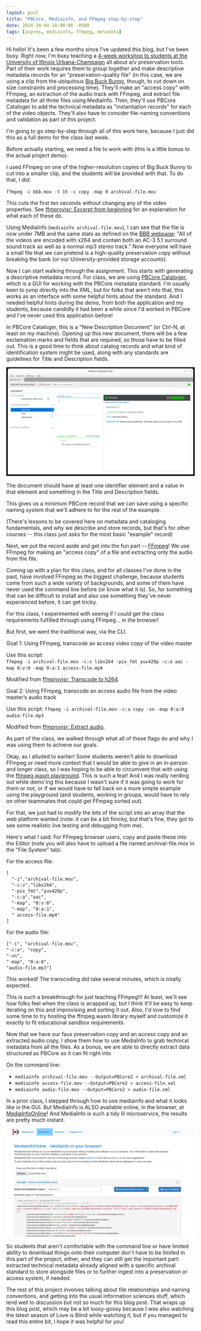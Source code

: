 ```yaml
---
layout: post
title: "PBCore, Mediainfo, and FFmpeg step-by-step"
date: 2024-10-04 18:00:00 -0500
tags: [avpres, mediainfo, ffmpeg, metadata]
---
```


Hi hello! It's been a few months since I've updated this blog, but I've been busy. Right now, I'm busy teaching a [4-week workshop to students at the University of Illinois Urbana-Champaign](https://docs.google.com/document/d/1xFCU7tO8n1M3W4PoJpuF1NWSI1jSKEAYBwWCCvkIr_c/edit) all about a/v preservation tools. Part of their work requires them to group together and make descriptive metadata records for an "preservation-quality file" (in this case, we are using a clip from the ubiquitous [Big Buck Bunny](https://en.wikipedia.org/wiki/Big_Buck_Bunny), though, to cut down on size constraints and processing time). They'll make an "access copy" with FFmpeg, an extraction of the audio track with FFmpeg, and extract file metadata for all three files using MediaInfo. Then, they'll use PBCore Cataloger to add the technical metadata as "instantiation records" for each of the video objects. They'll also have to consider file-naming conventions and validation as part of this project.

I'm going to go step-by-step through all of this work here, because I just did this as a full demo for the class last week.

Before actually starting, we need a file to work with (this is a little bonus to the actual project demo).

I used FFmpeg on one of the higher-resolution copies of Big Buck Bunny to cut into a smaller clip, and the students will be provided with that. To do that, I did:

`ffmpeg -i bbb.mov -t 15 -c copy -map 0 archival-file.mov`

This cuts the first ten seconds without changing any of the video properties. See [ffmprovisr: Excerpt from beginning](https://amiaopensource.github.io/ffmprovisr/#excerpt_from_start) for an explanation for what each of these do.

Using MediaInfo (`mediainfo archival-file.mov`), I can see that the file is now under 7MB and the same stats as defined on the [BBB webpage](http://bbb3d.renderfarming.net/download.html): "All of the videos are encoded with x264 and contain both an AC-3 5.1 surround sound track as well as a normal mp3 stereo track." Now everyone will have a small file that we can pretend is a high-quality preservation copy without breaking the bank (or our University-provided storage accounts).

Now I can start walking through the assignment. This starts with generating a descriptive metadata record. For class, we are using [PBCore Cataloger](https://pbcore.org/cataloging-tool), which is a GUI for working with the PBCore metadata standard. I'm usually keen to jump directly into the XML, but for folks that aren't into that, this works as an interface with some helpful hints about the standard. And I needed helpful hints during the demo, from both the application and my students, because candidly it had been a while since I'd worked in PBCore and I've never used this application before!

In PBCore Cataloger, this is a "New Description Document" (or Ctrl-N, at least on my machine). Opening up this new document, there will be a few exclamation marks and fields that are required, so those have to be filled out. This is a good time to think about catalog records and what kind of identification system might be used, along with any standards are guidelines for Title and Description fields.

![pbcore cataloger](/images/pbcore-cataloger.jpg)

The document should have at least one identifier element and a value in that element and something in the Title and Description fields.

This gives us a minimum PBCore record that we can save using a specific naming system that we'll adhere to for the rest of the example.

(There's lessons to be covered here on metadata and cataloging fundamentals, and why we describe and store records, but that's for other courses -- this class just asks for the most basic "example" record)

Next, we put the record aside and get into the fun part -- [FFmpeg](https://ffmpeg.org/)! We use FFmpeg for making an "access copy" of a file and extracting only the audio from the file.

Coming up with a plan for this class, and for all classes I've done in the past, have involved FFmpeg as the biggest challenge, because students come from such a wide variety of backgrounds, and some of them have never used the command line before (or know what it is). So, for something that can be difficult to install and also use something they've never experienced before, it can get tricky.

For this class, I experimented with seeing if I could get the class requirements fulfilled through using FFmpeg... in the browser!

But first, we went the traditional way, via the CLI.

Goal 1: Using FFmpeg, transcode an access video copy of the video master

Use this script:  
`ffmpeg -i archival-file.mov -c:v libx264 -pix_fmt yuv420p -c:a aac -map 0:v:0 -map 0:a:1 access-file.mp4`

Modified from [ffmprovisr: Transcode to h264](https://amiaopensource.github.io/ffmprovisr/#transcode_h264).

Goal 2: Using FFmpeg, transcode an access audio file from the video master’s audio track

Use this script: `ffmpeg -i archival-file.mov -c:a copy -vn -map 0:a:0 audio-file.mp3`

Modified from [ffmprovisr: Extract audio](https://amiaopensource.github.io/ffmprovisr/#extract_audio).

As part of the class, we walked through what all of these flags do and why I was using them to achieve our goals. 

Okay, as I alluded to earlier! Some students weren't able to download FFmpeg or need more context that I would be able to give in an in-person and longer class, so I was hoping to be able to circumvent that with using the [ffmpeg.wasm playground](https://ffmpegwasm.netlify.app/playground/). This is such a feat! And I was really nerding out while demo'ing this because I wasn't sure if it was going to work for them or not, or if we would have to fall back on a more simple example using the playground (and students, working in groups, would have to rely on other teammates that could get FFmpeg sorted out).

For that, we just had to modify the bits of the script into an array that the web platform wanted (note: it can be a bit finicky, but that's fine, they got to see some realistic live testing and debugging from me).

Here's what I said: For FFmpeg browser users, copy and paste these into the Editor (note you will also have to upload a file named archival-file.mov in the "File System" tab):

For the access file:
```
[
  "-i","archival-file.mov",
  "-c:v","libx264",
  "-pix_fmt","yuv420p",
  "-c:a","aac",
  "-map", "0:v:0",
  "-map", "0:a:1",
  " access-file.mp4"
]
```

For the audio file:
```
["-i", "archival-file.mov",
"-c:a", "copy",
"-vn",
"-map", "0:a:0",
"audio-file.mp3"]
```

This worked! The transcoding did take several minutes, which is totally expected.

This is such a breakthrough for just teaching FFmpeg!!! At least, we'll see how folks feel when the class is wrapped up, but I think it'll be easy to keep iterating on this and improvising and sorting it out. Also, I'd love to find some time to try hosting the ffmpeg.wasm library myself and customize it exactly to fit educational sandbox requirements.

Now that we have our faux preservation copy and an access copy and an extracted audio copy, I show them how to use MediaInfo to grab technical metadata from all the files. As a bonus, we are able to directly extract data structured as PBCore so it can fit right into 

On the command line:
- `mediainfo archival-file.mov --Output=PBCore2 > archival-file.xml`
- `mediainfo access-file.mov --Output=PBCore2 > access-file.xml`
- `mediainfo audio-file.mov --Output=PBCore2 > audio-file.xml`

In a prior class, I stepped through how to use mediainfo and what it looks like in the GUI. But MediaInfo is ALSO available online, in the browser, at [MediaInfoOnline](https://mediaarea.net/MediaInfoOnline)! And MediaInfo is such a tidy lil microservice, the results are pretty much instant.

![mediainfo online](/images/mediainfoonline.jpg)

So students that aren't comfortable with the command line or have limited ability to download things onto their computer don't have to be limited in this part of the project, either, and they can still get the important part: extracted technical metadata already aligned with a specific archival standard to store alongside files or to further ingest into a preservation or access system, if needed.

The rest of this project involves talking about file relationships and naming conventions, and getting into the usual information sciences stuff, which lend well to discussion but not so much for this blog post. That wraps up this blog post, which may be a bit loosy-goosy because I was also watching the latest season of Love is Blind while watching it, but if you managed to read this entire bit, I hope it was helpful for you!